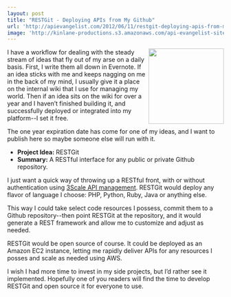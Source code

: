 ```yaml
---
layout: post
title: "RESTGit - Deploying APIs from My Github"
url: 'http://apievangelist.com/2012/06/11/restgit-deploying-apis-from-my-github/'
image: 'http://kinlane-productions.s3.amazonaws.com/api-evangelist-site/blog/github-logo.png'
---
```


<img class="c1" src="http://kinlane-productions.s3.amazonaws.com/github/github-logo.png" alt="" width="175" align="right" />

I have a workflow for dealing with the steady stream of ideas that fly out of my arse on a daily basis. First, I write them all down in Evernote. If an idea sticks with me and keeps nagging on me in the back of my mind, I usually give it a place on the internal wiki that I use for managing my world. Then if an idea sits on the wiki for over a year and I haven’t finished building it, and successfully deployed or integrated into my platform--I set it free.

The one year expiration date has come for one of my ideas, and I want to publish here so maybe someone else will run with it.

  * **Project Idea:** RESTGit
  * **Summary:** A RESTful interface for any public or private Github repository.

I just want a quick way of throwing up a RESTful front, with or without authentication using [3Scale API management][1]. RESTGit would deploy any flavor of language I choose: PHP, Python, Ruby, Java or anything else.

This way I could take select code resources I possess, commit them to a Github repository--then point RESTGit at the repository, and it would generate a REST framework and allow me to customize and adjust as needed.

RESTGit would be open source of course. It could be deployed as an Amazon EC2 instance, letting me rapidly deliver APIs for any resources I posses and scale as needed using AWS.

I wish I had more time to invest in my side projects, but I’d rather see it implemented. Hopefully one of you readers will find the time to develop RESTGit and open source it for everyone to use.

   [1]: http://www.3scale.net (3Scale API management)
